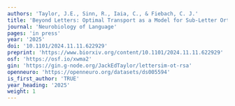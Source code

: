 ```yaml
---
authors: 'Taylor, J.E., Sinn, R., Iaia, C., & Fiebach, C. J.'
title: 'Beyond Letters: Optimal Transport as a Model for Sub-Letter Orthographic Processing.'
journal: 'Neurobiology of Language'
pages: 'in press'
year: '2025'
doi: '10.1101/2024.11.11.622929'
preprint: 'https://www.biorxiv.org/content/10.1101/2024.11.11.622929'
osf: 'https://osf.io/xwma2'
gin: 'https://gin.g-node.org/JackEdTaylor/lettersim-ot-rsa'
openneuro: 'https://openneuro.org/datasets/ds005594'
is_first_author: 'TRUE'
year_heading: '2025'
weight: 1
---
```

